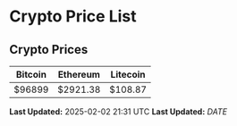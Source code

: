 # Crypto Price List

## Crypto Prices
| Bitcoin | Ethereum | Litecoin |
| ------- | -------- | -------- |
| $96899 | $2921.38 | $108.87 |
**Last Updated:** 2025-02-02 21:31 UTC
**Last Updated:** $DATE$

